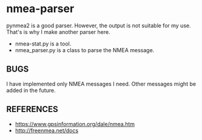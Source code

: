 nmea-parser
===========

pynmea2 is a good parser.  However, the output is not suitable for my use.
That's is why I make another parser here.

- nmea-stat.py is a tool.
- nmea_parser.py is a class to parse the NMEA message.

## BUGS

I have implemented only NMEA messages I need.
Other messages might be added in the future.

## REFERENCES

- https://www.gpsinformation.org/dale/nmea.htm
- http://freenmea.net/docs
